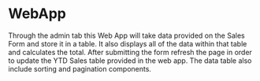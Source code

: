 # WebApp
Through the admin tab this Web App will take data provided on the Sales Form and store it in a table. It also displays all of the data within that table and calculates the total. After submitting the form refresh the page in order to update the YTD Sales table provided in the web app. The data table also include sorting and pagination components. 
